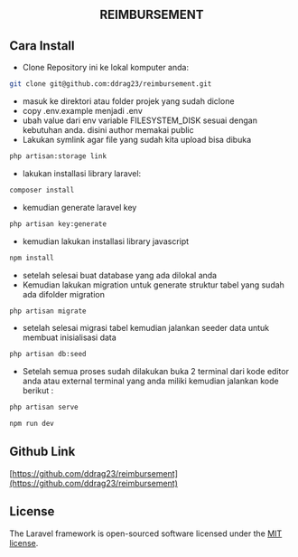 <h2 align="center">REIMBURSEMENT</h2>

## Cara Install

- Clone Repository ini ke lokal komputer anda:

```sh
git clone git@github.com:ddrag23/reimbursement.git
```
-  masuk ke direktori atau folder projek yang sudah diclone
-  copy .env.example menjadi .env
-  ubah value dari env variable FILESYSTEM_DISK sesuai dengan kebutuhan anda. disini author memakai public
-  Lakukan symlink agar file yang sudah kita upload bisa dibuka
```sh
php artisan:storage link
```
-  lakukan installasi library laravel:
```sh
composer install
```
- kemudian generate laravel key
```sh 
php artisan key:generate
```
- kemudian lakukan installasi library javascript
```sh
npm install
```
- setelah selesai buat database yang ada dilokal anda
- Kemudian lakukan migration untuk generate struktur tabel yang sudah ada difolder migration
```sh
php artisan migrate
```
- setelah selesai migrasi tabel kemudian jalankan seeder data untuk membuat inisialisasi data
```sh
php artisan db:seed
```
- Setelah semua proses sudah dilakukan buka 2 terminal dari kode editor anda atau external
terminal yang anda miliki kemudian jalankan kode berikut :
```sh
php artisan serve
``` 

```sh
npm run dev
``` 

## Github Link
[https://github.com/ddrag23/reimbursement](https://github.com/ddrag23/reimbursement)

## License

The Laravel framework is open-sourced software licensed under the [MIT license](https://opensource.org/licenses/MIT).
